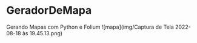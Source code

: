 # GeradorDeMapa
Gerando Mapas com Python e Folium
![mapa](img/Captura de Tela 2022-08-18 às 19.45.13.png)
